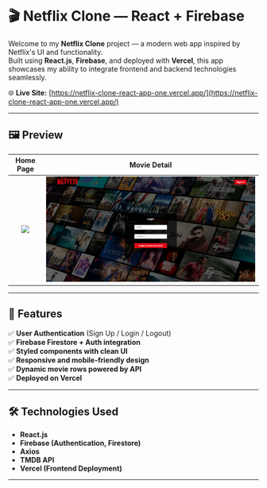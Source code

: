 # 🎬 Netflix Clone — React + Firebase

Welcome to my **Netflix Clone** project — a modern web app inspired by Netflix's UI and functionality.  
Built using **React.js**, **Firebase**, and deployed with **Vercel**, this app showcases my ability to integrate frontend and backend technologies seamlessly.

🌐 **Live Site:** [https://netflix-clone-react-app-one.vercel.app/](https://netflix-clone-react-app-one.vercel.app/)

---

## 🖼️ Preview

| Home Page | Movie Detail |
|:--:|:--:|
| ![](Demo-image/001.png) | ![](Demo-image/002.png) |

---

## 📌 Features

✅ **User Authentication** (Sign Up / Login / Logout)  
✅ **Firebase Firestore + Auth integration**  
✅ **Styled components with clean UI**  
✅ **Responsive and mobile-friendly design**  
✅ **Dynamic movie rows powered by API**  
✅ **Deployed on Vercel**

---

## 🛠️ Technologies Used

- **React.js**
- **Firebase (Authentication, Firestore)**
- **Axios**
- **TMDB API**
- **Vercel (Frontend Deployment)**

---

